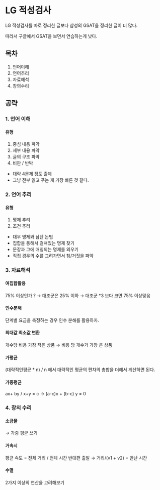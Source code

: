 # LG 적성검사
LG 적성검사를 따로 정리한 글보다 삼성의 GSAT을 정리한 글이 더 많다.

따라서 구글에서 GSAT을 보면서 연습하는게 낫다.
## 목차
1. 언어이해
2. 언어추리
3. 자료해석
4. 창의수리
## 공략
### 1. 언어 이해
#### 유형
1. 중심 내용 파악
2. 세부 내용 파악
3. 글의 구조 파악
4. 비판 / 반박
* 대략 4문제 정도 출제
* 그냥 전부 읽고 푸는 게 가장 빠른 것 같다.
### 2. 언어 추리
#### 유형
1. 명제 추리
2. 조건 추리
* 대우 명제와 삼단 논법
* 집합을 통해서 걸쳐있는 명제 찾기
* 문장과 그에 매칭되는 명제를 외우기
* 직접 경우의 수를 그려가면서 참/거짓을 파악
### 3. 자료해석
#### 여집합활용
75% 이상인가 ? → 대조군은 25% 이하 → 대조군 *3 보다 크면 75% 이상맞음
#### 인수분해
단계별 요금을 측정하는 경우 인수 분해를 활용하자.
#### 최대값 최소값 변환
개수당 비용 가장 작은 상품 → 비용 당 개수가 가장 큰 상품
#### 가평균
(대략적인평균 * n) / n 에서  대략적인 평균의 편차의 총합을 더해서 계산하면 된다.
#### 가중평균
ax+ by / x+y  = c  → (a-c)x + (b-c) y = 0

### 4. 창의 수리
#### 소금물
→ 가중 평균 쓰기
#### 거속시
평균 속도 = 전체 거리 / 전체 시간 
반대편 출발 → 거리/(v1 + v2) = 만난 시간
#### 수열
2가지 이상의 연산을 고려해보기
